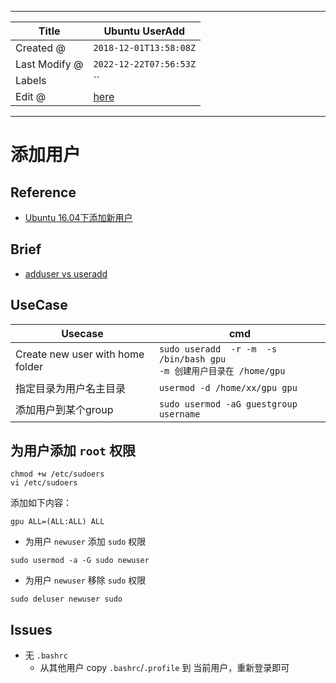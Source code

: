-----

| Title         | Ubuntu UserAdd                                       |
| ------------- | ---------------------------------------------------- |
| Created @     | `2018-12-01T13:58:08Z`                               |
| Last Modify @ | `2022-12-22T07:56:53Z`                               |
| Labels        | \`\`                                                 |
| Edit @        | [here](https://github.com/junxnone/linux/issues/104) |

-----

# 添加用户

## Reference

  - [Ubuntu 16.04下添加新用户](https://www.linuxidc.com/Linux/2017-04/142690.htm)

## Brief

  - [adduser vs useradd](./adduser_vs_useradd)

## UseCase

| Usecase                          | cmd                                                                |
| -------------------------------- | ------------------------------------------------------------------ |
| Create new user with home folder | `sudo useradd  -r -m  -s /bin/bash gpu` <br>`-m 创建用户目录在 /home/gpu` |
| 指定目录为用户名主目录                      | `usermod -d /home/xx/gpu gpu`                                      |
| 添加用户到某个group                     | `sudo usermod -aG guestgroup username`                             |

## 为用户添加 `root` 权限

``` 
chmod +w /etc/sudoers 
vi /etc/sudoers 
```

添加如下内容：

    gpu ALL=(ALL:ALL) ALL

  - 为用户 `newuser` 添加 `sudo` 权限

<!-- end list -->

    sudo usermod -a -G sudo newuser

  - 为用户 `newuser` 移除 `sudo` 权限

<!-- end list -->

    sudo deluser newuser sudo

## Issues

  - 无 `.bashrc`
      - 从其他用户 copy `.bashrc`/`.profile` 到 当前用户，重新登录即可
